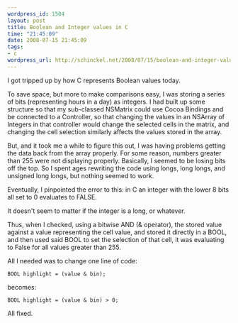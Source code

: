 ```yaml
--- 
wordpress_id: 1504
layout: post
title: Boolean and Integer values in C
time: "21:45:09"
date: 2008-07-15 21:45:09
tags: 
- c
wordpress_url: http://schinckel.net/2008/07/15/boolean-and-integer-values-in-c/
---
```

I got tripped up by how C represents Boolean values today.

To save space, but more to make comparisons easy, I was storing a series of bits (representing hours in a day) as integers. I had built up some structure so that my sub-classed NSMatrix could use Cocoa Bindings and be connected to a Controller, so that changing the values in an NSArray of Integers in that controller would change the selected cells in the matrix, and changing the cell selection similarly affects the values stored in the array.

But, and it took me a while to figure this out, I was having problems getting the data back from the array properly. For some reason, numbers greater than 255 were not displaying properly. Basically, I seemed to be losing bits off the top. So I spent ages rewriting the code using longs, long longs, and unsigned long longs, but nothing seemed to work.

Eventually, I pinpointed the error to this: in C an integer with the lower 8 bits all set to 0 evaluates to FALSE.

It doesn't seem to matter if the integer is a long, or whatever.

Thus, when I checked, using a bitwise AND (& operator), the stored value against a value representing the cell value, and stored it directly in a BOOL, and then used said BOOL to set the selection of that cell, it was evaluating to False for all values greater than 255.

All I needed was to change one line of code:

`BOOL highlight = (value & bin);`  


becomes:

`BOOL highlight = (value & bin) > 0;`  


All fixed.
